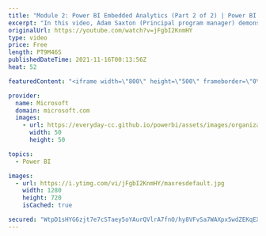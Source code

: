 ```yaml
---
title: "Module 2: Power BI Embedded Analytics (Part 2 of 2) | Power BI Developer in a Day"
excerpt: "In this video, Adam Saxton (Principal program manager) demonstrates a sample Power BI embedded analytics solution. It is video 8 of 21.  The Power BI Developer in a Day online course empowers you as an app developer with the technical knowledge required to embed Power BI content. We recommend you watch"
originalUrl: https://youtube.com/watch?v=jFgbI2KnmHY
type: video
price: Free
length: PT9M46S
publishedDateTime: 2021-11-16T00:13:56Z
heat: 52

featuredContent: "<iframe width=\"800\" height=\"500\" frameborder=\"0\" src=\"https://www.youtube.com/embed/jFgbI2KnmHY\" allow=\"accelerometer; autoplay; encrypted-media; gyroscope; picture-in-picture\" allowfullscreen></iframe>"

provider:
  name: Microsoft
  domain: microsoft.com
  images:
    - url: https://everyday-cc.github.io/powerbi/assets/images/organizations/microsoft.com-50x50.jpg
      width: 50
      height: 50

topics:
  - Power BI

images:
  - url: https://i.ytimg.com/vi/jFgbI2KnmHY/maxresdefault.jpg
    width: 1280
    height: 720
    isCached: true

secured: "WtpD1sHYG6zjt7e7cSTaey5oYAurQVlrA7fnO/hy8VFvSa7WAXpx5wdZEKqEXGk7ga+7ZgXL4j7RsPLOQbduCc4dZgR6oD4sEHDuKoRc/kpUbjuqus1YTb93h0qnpRxH56GFEqoBztBUjmyNGY0kKrZFhx7sjb5aE/06wrTIDnCl4racHodmWSrOE0QzDpD8qsGI2Iud7ZX7Ie07qBJ0Crl2y1OnGqCKmVL599d1iSQV1pAF2R8bcvofIE72KoeXmBuC2k+5O5aEl1ERyBsLj3i7H2YUzO3v9gcDcm8xTGeIkoepB/D6Jr0QoC7Q7Sr/J3DiDeAgfBkOAUFxZCGIlC76d/MGlZj5uo6Mnvc655XSj2QTHaxvg7ezqbAAx/bDl6oLNxL5/GWCUYpAu5oMkr993hztZvQe7txj7+qogzs=;IMLUo24BDAnw2Vj1vtgE1Q=="
---
```


